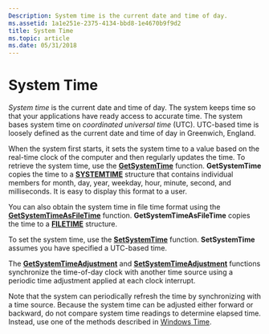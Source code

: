 ```yaml
---
Description: System time is the current date and time of day.
ms.assetid: 1a1e251e-2375-4134-bbd8-1e4670b9f9d2
title: System Time
ms.topic: article
ms.date: 05/31/2018
---
```


# System Time

*System time* is the current date and time of day. The system keeps time so that your applications have ready access to accurate time. The system bases system time on *coordinated universal time* (UTC). UTC-based time is loosely defined as the current date and time of day in Greenwich, England.

When the system first starts, it sets the system time to a value based on the real-time clock of the computer and then regularly updates the time. To retrieve the system time, use the [**GetSystemTime**](https://msdn.microsoft.com/library/ms724390(v=VS.85).aspx) function. **GetSystemTime** copies the time to a [**SYSTEMTIME**](https://msdn.microsoft.com/library/ms724950(v=VS.85).aspx) structure that contains individual members for month, day, year, weekday, hour, minute, second, and milliseconds. It is easy to display this format to a user.

You can also obtain the system time in file time format using the [**GetSystemTimeAsFileTime**](https://msdn.microsoft.com/library/ms724397(v=VS.85).aspx) function. **GetSystemTimeAsFileTime** copies the time to a [**FILETIME**](https://msdn.microsoft.com/library/ms724284(v=VS.85).aspx) structure.

To set the system time, use the [**SetSystemTime**](https://msdn.microsoft.com/library/ms724942(v=VS.85).aspx) function. **SetSystemTime** assumes you have specified a UTC-based time.

The [**GetSystemTimeAdjustment**](https://msdn.microsoft.com/library/ms724394(v=VS.85).aspx) and [**SetSystemTimeAdjustment**](https://msdn.microsoft.com/library/ms724943(v=VS.85).aspx) functions synchronize the time-of-day clock with another time source using a periodic time adjustment applied at each clock interrupt.

Note that the system can periodically refresh the time by synchronizing with a time source. Because the system time can be adjusted either forward or backward, do not compare system time readings to determine elapsed time. Instead, use one of the methods described in [Windows Time](windows-time.md).

 

 



